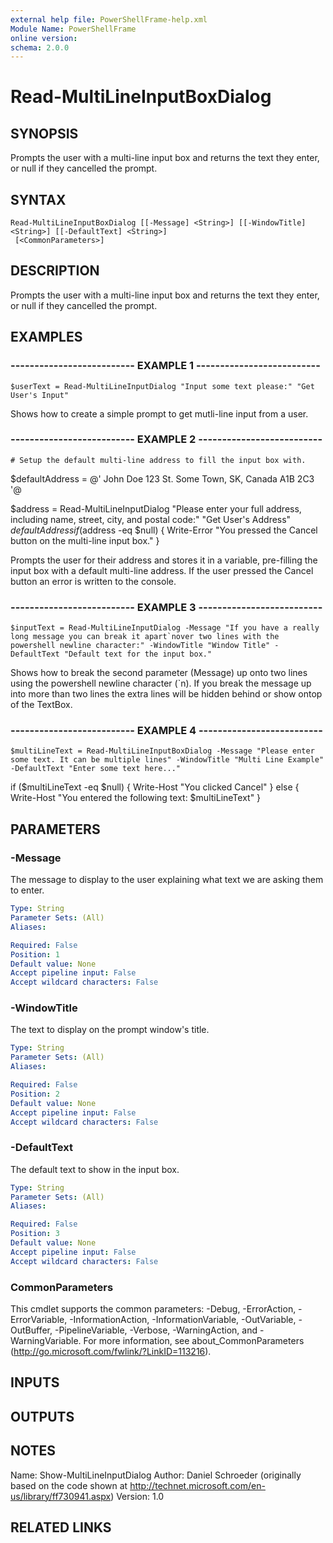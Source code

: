```yaml
---
external help file: PowerShellFrame-help.xml
Module Name: PowerShellFrame
online version: 
schema: 2.0.0
---
```


# Read-MultiLineInputBoxDialog

## SYNOPSIS
Prompts the user with a multi-line input box and returns the text they enter, or null if they cancelled the prompt.

## SYNTAX

```
Read-MultiLineInputBoxDialog [[-Message] <String>] [[-WindowTitle] <String>] [[-DefaultText] <String>]
 [<CommonParameters>]
```

## DESCRIPTION
Prompts the user with a multi-line input box and returns the text they enter, or null if they cancelled the prompt.

## EXAMPLES

### -------------------------- EXAMPLE 1 --------------------------
```
$userText = Read-MultiLineInputDialog "Input some text please:" "Get User's Input"
```

Shows how to create a simple prompt to get mutli-line input from a user.

### -------------------------- EXAMPLE 2 --------------------------
```
# Setup the default multi-line address to fill the input box with.
```

$defaultAddress = @'
John Doe
123 St.
Some Town, SK, Canada
A1B 2C3
'@

$address = Read-MultiLineInputDialog "Please enter your full address, including name, street, city, and postal code:" "Get User's Address" $defaultAddress
if ($address -eq $null)
{
    Write-Error "You pressed the Cancel button on the multi-line input box."
}

Prompts the user for their address and stores it in a variable, pre-filling the input box with a default multi-line address.
If the user pressed the Cancel button an error is written to the console.

### -------------------------- EXAMPLE 3 --------------------------
```
$inputText = Read-MultiLineInputDialog -Message "If you have a really long message you can break it apart`nover two lines with the powershell newline character:" -WindowTitle "Window Title" -DefaultText "Default text for the input box."
```

Shows how to break the second parameter (Message) up onto two lines using the powershell newline character (\`n).
If you break the message up into more than two lines the extra lines will be hidden behind or show ontop of the TextBox.

### -------------------------- EXAMPLE 4 --------------------------
```
$multiLineText = Read-MultiLineInputBoxDialog -Message "Please enter some text. It can be multiple lines" -WindowTitle "Multi Line Example" -DefaultText "Enter some text here..."
```

if ($multiLineText -eq $null) { Write-Host "You clicked Cancel" } else { Write-Host "You entered the following text: $multiLineText" }

## PARAMETERS

### -Message
The message to display to the user explaining what text we are asking them to enter.

```yaml
Type: String
Parameter Sets: (All)
Aliases: 

Required: False
Position: 1
Default value: None
Accept pipeline input: False
Accept wildcard characters: False
```

### -WindowTitle
The text to display on the prompt window's title.

```yaml
Type: String
Parameter Sets: (All)
Aliases: 

Required: False
Position: 2
Default value: None
Accept pipeline input: False
Accept wildcard characters: False
```

### -DefaultText
The default text to show in the input box.

```yaml
Type: String
Parameter Sets: (All)
Aliases: 

Required: False
Position: 3
Default value: None
Accept pipeline input: False
Accept wildcard characters: False
```

### CommonParameters
This cmdlet supports the common parameters: -Debug, -ErrorAction, -ErrorVariable, -InformationAction, -InformationVariable, -OutVariable, -OutBuffer, -PipelineVariable, -Verbose, -WarningAction, and -WarningVariable. For more information, see about_CommonParameters (http://go.microsoft.com/fwlink/?LinkID=113216).

## INPUTS

## OUTPUTS

## NOTES
Name: Show-MultiLineInputDialog
Author: Daniel Schroeder (originally based on the code shown at http://technet.microsoft.com/en-us/library/ff730941.aspx)
Version: 1.0

## RELATED LINKS

